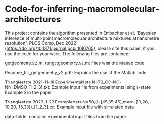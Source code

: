 # Code-for-inferring-macromolecular-architectures

This project contains the algorithm presented in Embacher et al, "Bayesian inference of multi-point macromolecular architecture mixtures at nanometre resolution", PLOS Comp, Dec 2022 (https://doi.org/10.1371/journal.pcbi.1010765), please cite this paper, if you use the code for your work.
The following files are contained:

 getgeometry_v2.m, rungetgeometry_v2.m: Files with the Matlab code
 
 Readme_for_getgeometry_v2.pdf: Explains the use of the Matlab code
 
 Trianglestate 2021-11-18 Experimentaldata N=72_CC-NC-NN_DMSO_[1_2_3].txt:
   Example input file from experimental single-state Example 2 in the paper
 
 Trianglestate 2022-1-22 Exampledata N=50,(l=[45,85,45],merr=[10,20, 10,20, 15,30])_[1_2_3].txt:
   Example input file with simulated data

data-folder contains experimental input files from the paper
